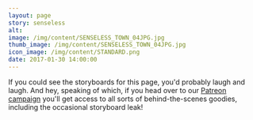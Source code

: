 ```yaml
---
layout: page
story: senseless
alt:
image: /img/content/SENSELESS_TOWN_04JPG.jpg
thumb_image: /img/content/SENSELESS_TOWN_04JPG.jpg
icon_image: /img/content/STANDARD.png
date: 2017-01-30 14:00:00
---
```



If you could see the storyboards for this page, you'd probably laugh and laugh. And hey, speaking of which, if you head over to our [Patreon campaign](https://www.patreon.com/fabelaro) you'll get access to all sorts of behind-the-scenes goodies, including the occasional storyboard leak!